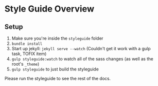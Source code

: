 # Style Guide Overview

## Setup

1. Make sure you're inside the `styleguide` folder 
2. `bundle install`
3. Start up jekyll: `jekyll serve --watch` (Couldn't get it work with a gulp task, TOFIX item)
3. `gulp styleguide:watch` to watch all of the sass changes (as well as the root's `_theme`)
3. `gulp styleguide` to just build the styleguide

Please run the styleguide to see the rest of the docs.
